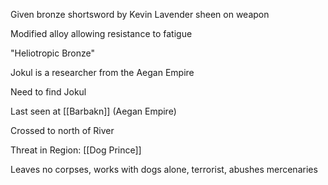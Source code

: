 Given bronze shortsword by Kevin
Lavender sheen on weapon

Modified alloy allowing resistance to fatigue

"Heliotropic Bronze"

Jokul is a researcher from the Aegan Empire

Need to find Jokul

Last seen at [[Barbakn]] (Aegan Empire)

Crossed to north of River

Threat in Region: 
	[[Dog Prince]]

Leaves no corpses,
 works with dogs alone, terrorist, abushes mercenaries
